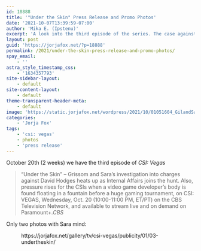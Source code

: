 ```yaml
---
id: 18888
title: '"Under the Skin" Press Release and Promo Photos'
date: '2021-10-07T13:39:59-07:00'
author: 'Mika E. (Ipstenu)'
excerpt: 'A look into the third episode of the series. The case against Hodges gets deeper.'
layout: post
guid: 'https://jorjafox.net/?p=18888'
permalink: /2021/under-the-skin-press-release-and-promo-photos/
spay_email:
    - ''
astra_style_timestamp_css:
    - '1634357793'
site-sidebar-layout:
    - default
site-content-layout:
    - default
theme-transparent-header-meta:
    - default
image: 'https://static.jorjafox.net/wordpress/2021/10/01051604_GilandSarahinlab-2.jpg'
categories:
    - 'Jorja Fox'
tags:
    - 'csi: vegas'
    - photos
    - 'press release'
---
```


October 20th (2 weeks) we have the third episode of _CSI: Vegas_

<blockquote class="wp-block-quote">“Under the Skin” – Grissom and Sara’s investigation into charges against David Hodges heats up as Internal Affairs joins the hunt. Also, pressure rises for the CSIs when a video game developer’s body is found floating in a fountain before a huge gaming tournament, on CSI: VEGAS, Wednesday, Oct. 20 (10:00-11:00 PM, ET/PT) on the CBS Television Network, and available to stream live and on demand on Paramount+.<cite>CBS</cite></blockquote>

Only two photos with Sara mind:

<figure class="wp-block-embed is-type-wp-embed is-provider-03-under-the-skin-fans-of-lefox-gallery wp-block-embed-03-under-the-skin-fans-of-lefox-gallery"><div class="wp-block-embed__wrapper">
https://jorjafox.net/gallery/tv/csi-vegas/publicity/01/03-undertheskin/
</div></figure>


